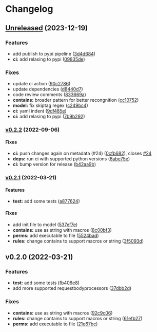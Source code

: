 # Changelog

## [Unreleased](https://github.com/fzipi/secrules_parsing/compare/v0.2.2...HEAD) (2023-12-19)

### Features

* add publish to pypi pipeline
([3d4d684](https://github.com/fzipi/secrules_parsing/commit/3d4d684c0ede24e6554af9d9cfc16bbdb2e3255e))
* **ci:** add relasing to pypi
([09835de](https://github.com/fzipi/secrules_parsing/commit/09835de0ed2c45c512a767749e220e33c6fec98b))

### Fixes

* update ci action
([90c2786](https://github.com/fzipi/secrules_parsing/commit/90c27865377a1686e38cf5e1584ea90bae1049d2))
* update dependencies
([d8440d7](https://github.com/fzipi/secrules_parsing/commit/d8440d771eee53b49ac8807a8f63428713838b06))
* code review comments
([833669a](https://github.com/fzipi/secrules_parsing/commit/833669a7248a621b2f0dd688d53bb75b77363d14))
* **contains:** broader pattern for better recongnition
([cc10752](https://github.com/fzipi/secrules_parsing/commit/cc10752d1fbf8fda23fed4999171a60d5f968bea))
* **model:** fix skiptag regex
([c249bc4](https://github.com/fzipi/secrules_parsing/commit/c249bc4fe99565eed38ca5a261a671df562226f1))
* **ci:** yaml indent
([9df485e](https://github.com/fzipi/secrules_parsing/commit/9df485e323db35c09c6d2a45ac512ac5a0b0a0d6))
* **ci:** add relasing to pypi
([7b9b292](https://github.com/fzipi/secrules_parsing/commit/7b9b29202abb922f69d3787b9d0d8db0ae8ed62d))

### [v0.2.2](https://github.com/fzipi/secrules_parsing/compare/v0.2.1...v0.2.2) (2022-09-06)

#### Fixes

* **ci:** push changes again on metadata (#24)
([0cfb682](https://github.com/fzipi/secrules_parsing/commit/0cfb682d8f9dfd882f3b267c5eb47f75deba6f59)),
closes [#24](https://github.com/fzipi/secrules_parsing/issues/24)
* **deps:** run ci with supported python versions
([6abe75e](https://github.com/fzipi/secrules_parsing/commit/6abe75ea8a7dad908c849f6a0f901d640a9e4779))
* **ci:** bump version for release
([b42aa9b](https://github.com/fzipi/secrules_parsing/commit/b42aa9bc970e53d93c013eb42ca61704a3f6bebe))

### [v0.2.1](https://github.com/fzipi/secrules_parsing/compare/v0.2.0...v0.2.1) (2022-03-21)

#### Features

* **test:** add some tests
([a877624](https://github.com/fzipi/secrules_parsing/commit/a87762488bfdffbd12df78c80da119eccd599aee))

#### Fixes

* add init file to model
([537ef7e](https://github.com/fzipi/secrules_parsing/commit/537ef7e2998686e1a13d3a08f1e13c4f478809ac))
* **contains:** use as string with macros
([8c00bf3](https://github.com/fzipi/secrules_parsing/commit/8c00bf310b632b11b94fcdc57e21095b8e60d53a))
* **perms:** add executable to file
([5524bad](https://github.com/fzipi/secrules_parsing/commit/5524baddf069ec015ec883dfc1d470e02281544d))
* **rules:** change contains to support macros or string
([3f5093d](https://github.com/fzipi/secrules_parsing/commit/3f5093d2c086314ece9bc88c4daf1108341a5280))

## v0.2.0 (2022-03-21)

### Features

* **test:** add some tests
([fb406e8](https://github.com/fzipi/secrules_parsing/commit/fb406e87a7758610d1378ca633aa37464a4f16cd))
* add more supported requestbodyprocessors
([37dbb2d](https://github.com/fzipi/secrules_parsing/commit/37dbb2d09a12234079803c0b4c653b3c1df9b3b9))

### Fixes

* **contains:** use as string with macros
([92c9c06](https://github.com/fzipi/secrules_parsing/commit/92c9c06b784ddc4ed4a36c64209253c83aee6448))
* **rules:** change contains to support macros or string
([61efb27](https://github.com/fzipi/secrules_parsing/commit/61efb27c86b7fa086c92274ecc0483866212f368))
* **perms:** add executable to file
([21e67bc](https://github.com/fzipi/secrules_parsing/commit/21e67bcfc92daf99e0144cecb7a7cc042a4f747a))
